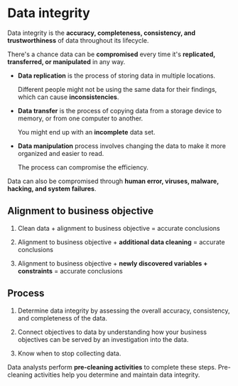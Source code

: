 # Data integrity

Data integrity is the **accuracy, completeness, consistency, and trustworthiness** of data throughout its lifecycle.

There's a chance data can be **compromised** every time it's **replicated, transferred, or manipulated** in any way.

- **Data replication** is the process of storing data in multiple locations.

  Different people might not be using the same data for their findings, which can cause **inconsistencies**.

- **Data transfer** is the process of copying data from a storage device to memory, or from one computer to another.

  You might end up with an **incomplete** data set.

- **Data manipulation** process involves changing the data to make it more organized and easier to read.

  The process can compromise the efficiency.

Data can also be compromised through **human error, viruses, malware, hacking, and system failures**.

## Alignment to business objective

1. Clean data + alignment to business objective = accurate conclusions

2. Alignment to business objective + **additional data cleaning** = accurate conclusions

3. Alignment to business objective + **newly discovered variables + constraints** = accurate conclusions

## Process

1. Determine data integrity by assessing the overall accuracy, consistency, and completeness of the data.

2. Connect objectives to data by understanding how your business objectives can be served by an investigation into the data.

3. Know when to stop collecting data.

Data analysts perform **pre-cleaning activities** to complete these steps. Pre-cleaning activities help you determine and maintain data integrity.
